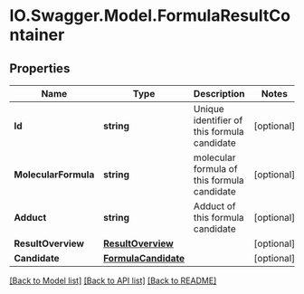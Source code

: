 # IO.Swagger.Model.FormulaResultContainer
## Properties

Name | Type | Description | Notes
------------ | ------------- | ------------- | -------------
**Id** | **string** | Unique identifier of this formula candidate | [optional] 
**MolecularFormula** | **string** | molecular formula of this formula candidate | [optional] 
**Adduct** | **string** | Adduct of this formula candidate | [optional] 
**ResultOverview** | [**ResultOverview**](ResultOverview.md) |  | [optional] 
**Candidate** | [**FormulaCandidate**](FormulaCandidate.md) |  | [optional] 

[[Back to Model list]](../README.md#documentation-for-models) [[Back to API list]](../README.md#documentation-for-api-endpoints) [[Back to README]](../README.md)

